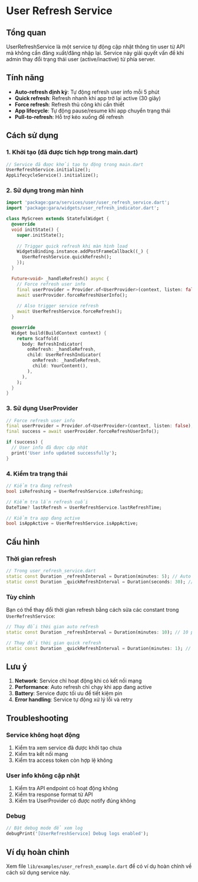 # User Refresh Service

## Tổng quan

UserRefreshService là một service tự động cập nhật thông tin user từ API mà không cần đăng xuất/đăng nhập lại. Service này giải quyết vấn đề khi admin thay đổi trạng thái user (active/inactive) từ phía server.

## Tính năng

- **Auto-refresh định kỳ**: Tự động refresh user info mỗi 5 phút
- **Quick refresh**: Refresh nhanh khi app trở lại active (30 giây)
- **Force refresh**: Refresh thủ công khi cần thiết
- **App lifecycle**: Tự động pause/resume khi app chuyển trạng thái
- **Pull-to-refresh**: Hỗ trợ kéo xuống để refresh

## Cách sử dụng

### 1. Khởi tạo (đã được tích hợp trong main.dart)

```dart
// Service đã được khởi tạo tự động trong main.dart
UserRefreshService.initialize();
AppLifecycleService().initialize();
```

### 2. Sử dụng trong màn hình

```dart
import 'package:gara/services/user/user_refresh_service.dart';
import 'package:gara/widgets/user_refresh_indicator.dart';

class MyScreen extends StatefulWidget {
  @override
  void initState() {
    super.initState();
    
    // Trigger quick refresh khi màn hình load
    WidgetsBinding.instance.addPostFrameCallback((_) {
      UserRefreshService.quickRefresh();
    });
  }

  Future<void> _handleRefresh() async {
    // Force refresh user info
    final userProvider = Provider.of<UserProvider>(context, listen: false);
    await userProvider.forceRefreshUserInfo();
    
    // Also trigger service refresh
    await UserRefreshService.forceRefresh();
  }

  @override
  Widget build(BuildContext context) {
    return Scaffold(
      body: RefreshIndicator(
        onRefresh: _handleRefresh,
        child: UserRefreshIndicator(
          onRefresh: _handleRefresh,
          child: YourContent(),
        ),
      ),
    );
  }
}
```

### 3. Sử dụng UserProvider

```dart
// Force refresh user info
final userProvider = Provider.of<UserProvider>(context, listen: false);
final success = await userProvider.forceRefreshUserInfo();

if (success) {
  // User info đã được cập nhật
  print('User info updated successfully');
}
```

### 4. Kiểm tra trạng thái

```dart
// Kiểm tra đang refresh
bool isRefreshing = UserRefreshService.isRefreshing;

// Kiểm tra lần refresh cuối
DateTime? lastRefresh = UserRefreshService.lastRefreshTime;

// Kiểm tra app đang active
bool isAppActive = UserRefreshService.isAppActive;
```

## Cấu hình

### Thời gian refresh

```dart
// Trong user_refresh_service.dart
static const Duration _refreshInterval = Duration(minutes: 5); // Auto refresh
static const Duration _quickRefreshInterval = Duration(seconds: 30); // Quick refresh
```

### Tùy chỉnh

Bạn có thể thay đổi thời gian refresh bằng cách sửa các constant trong `UserRefreshService`:

```dart
// Thay đổi thời gian auto refresh
static const Duration _refreshInterval = Duration(minutes: 10); // 10 phút

// Thay đổi thời gian quick refresh
static const Duration _quickRefreshInterval = Duration(minutes: 1); // 1 phút
```

## Lưu ý

1. **Network**: Service chỉ hoạt động khi có kết nối mạng
2. **Performance**: Auto refresh chỉ chạy khi app đang active
3. **Battery**: Service được tối ưu để tiết kiệm pin
4. **Error handling**: Service tự động xử lý lỗi và retry

## Troubleshooting

### Service không hoạt động

1. Kiểm tra xem service đã được khởi tạo chưa
2. Kiểm tra kết nối mạng
3. Kiểm tra access token còn hợp lệ không

### User info không cập nhật

1. Kiểm tra API endpoint có hoạt động không
2. Kiểm tra response format từ API
3. Kiểm tra UserProvider có được notify đúng không

### Debug

```dart
// Bật debug mode để xem log
debugPrint('[UserRefreshService] Debug logs enabled');
```

## Ví dụ hoàn chỉnh

Xem file `lib/examples/user_refresh_example.dart` để có ví dụ hoàn chỉnh về cách sử dụng service này.

